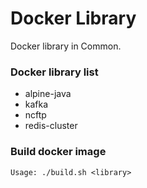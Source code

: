# Docker Library

Docker library in Common.

### Docker library list

- alpine-java
- kafka
- ncftp
- redis-cluster

### Build docker image

    Usage: ./build.sh <library>
